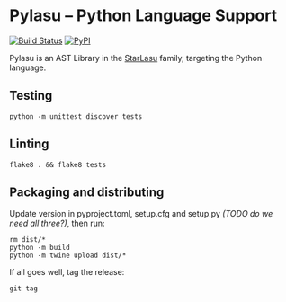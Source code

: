 # Pylasu – Python Language Support #

[![Build Status](https://github.com/Strumenta/pylasu/actions/workflows/pythonapp.yml/badge.svg)](https://github.com/Strumenta/pylasu/actions/workflows/pythonapp.yml)
[![PyPI](https://img.shields.io/pypi/v/pylasu.svg)](https://pypi.org/project/pylasu)

Pylasu is an AST Library in the [StarLasu](https://github.com/Strumenta/StarLasu) family, targeting the Python language.

## Testing

```shell
python -m unittest discover tests 
```

## Linting

```shell
flake8 . && flake8 tests
```

## Packaging and distributing

Update version in pyproject.toml, setup.cfg and setup.py _(TODO do we need all three?)_, then run:

```shell
rm dist/*
python -m build
python -m twine upload dist/*
```

If all goes well, tag the release:

```shell
git tag 
```
